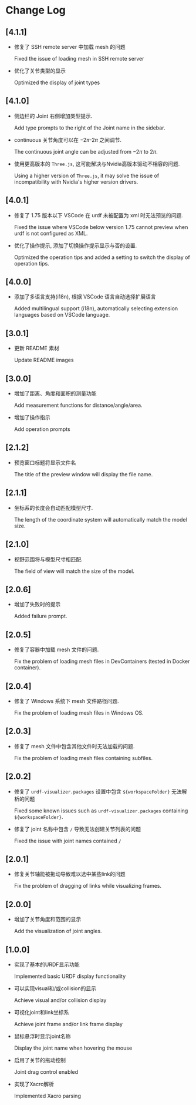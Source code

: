 # Change Log

## [4.1.1]

- 修复了 SSH remote server 中加载 mesh 的问题
  
  Fixed the issue of loading mesh in SSH remote server
- 优化了关节类型的显示
  
  Optimized the display of joint types

## [4.1.0]

- 侧边栏的 Joint 右侧增加类型提示.
  
  Add type prompts to the right of the Joint name in the sidebar.
- continuous 关节角度可以在 $-2\pi$-$2\pi$ 之间调节.
  
  The continuous joint angle can be adjusted from $-2\pi$ to $2\pi$.
- 使用更高版本的 `Three.js`, 这可能解决与Nvidia高版本驱动不相容的问题.
  
  Using a higher version of `Three.js`, it may solve the issue of incompatibility with Nvidia's higher version drivers.

## [4.0.1]

- 修复了 1.75 版本以下 VSCode 在 urdf 未被配置为 xml 时无法预览的问题.
  
  Fixed the issue where VSCode below version 1.75 cannot preview when urdf is not configured as XML.
- 优化了操作提示, 添加了切换操作提示显示与否的设置.
  
  Optimized the operation tips and added a setting to switch the display of operation tips.

## [4.0.0]

- 添加了多语言支持(i18n), 根据 VSCode 语言自动选择扩展语言
  
  Added multilingual support (i18n), automatically selecting extension languages based on VSCode language.

## [3.0.1]

- 更新 README 素材
  
  Update README images

## [3.0.0]

- 增加了距离、角度和面积的测量功能
  
  Add measurement functions for distance/angle/area.
- 增加了操作指示
  
  Add operation prompts

## [2.1.2]

- 预览窗口标题将显示文件名
  
  The title of the preview window will display the file name.

## [2.1.1]

- 坐标系的长度会自动匹配模型尺寸.
  
  The length of the coordinate system will automatically match the model size.

## [2.1.0]

- 视野范围将与模型尺寸相匹配.
  
  The field of view will match the size of the model.

## [2.0.6]

- 增加了失败时的提示
  
  Added failure prompt.

## [2.0.5]

- 修复了容器中加载 mesh 文件的问题.
  
  Fix the problem of loading mesh files in DevContainers (tested in Docker container).

## [2.0.4]

- 修复了 Windows 系统下 mesh 文件路径问题.
  
  Fix the problem of loading mesh files in Windows OS.

## [2.0.3]

- 修复了 mesh 文件中包含其他文件时无法加载的问题.
  
  Fix the problem of loading mesh files containing subfiles.

## [2.0.2]

- 修复了 `urdf-visualizer.packages` 设置中包含 `${workspaceFolder}` 无法解析的问题
  
  Fixed some known issues such as `urdf-visualizer.packages` containing `${workspaceFolder}`.
- 修复了 joint 名称中包含 `/` 导致无法创建关节列表的问题
  
  Fixed the issue with joint names contained `/`

## [2.0.1]

- 修复关节轴能被拖动导致难以选中某些link的问题
  
  Fix the problem of dragging of links while visualizing frames.

## [2.0.0]

- 增加了关节角度和范围的显示
  
  Add the visualization of joint angles.

## [1.0.0]

- 实现了基本的URDF显示功能
  
  Implemented basic URDF display functionality
- 可以实现visual和/或collision的显示
  
  Achieve visual and/or collision display
- 可视化joint和link坐标系
  
  Achieve joint frame and/or link frame display
- 鼠标悬浮时显示joint名称
  
  Display the joint name when hovering the mouse
- 启用了关节的拖动控制
  
  Joint drag control enabled
- 实现了Xacro解析
  
  Implemented Xacro parsing